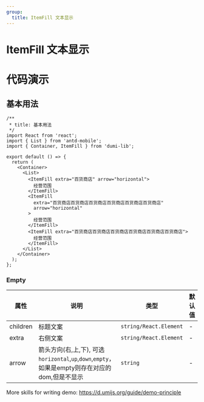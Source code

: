 ```yaml
---
group:
  title: ItemFill 文本显示
---
```


# ItemFill 文本显示

# 代码演示

## 基本用法

```tsx
/**
 * title: 基本用法
 */
import React from 'react';
import { List } from 'antd-mobile';
import { Container, ItemFill } from 'dumi-lib';

export default () => {
  return (
    <Container>
      <List>
        <ItemFill extra="百货商店" arrow="horizontal">
          经营范围
        </ItemFill>
        <ItemFill
          extra="百货商店百货商店百货商店百货商店百货商店百货商店"
          arrow="horizontal"
        >
          经营范围
        </ItemFill>
        <ItemFill extra="百货商店百货商店百货商店百货商店百货商店百货商店">
          经营范围
        </ItemFill>
      </List>
    </Container>
  );
};
```


### Empty

| 属性      | 说明                                                                        | 类型   | 默认值 |
| --------- | --------------------------------------------------------------------------- | ------ | ------ |
| children   | 标题文案 | `string/React.Element` | -      |
| extra   | 右侧文案 | `string/React.Element` | -      |
| arrow   | 箭头方向(右,上,下), 可选`horizontal`,`up`,`down`,`empty`，如果是empty则存在对应的dom,但是不显示 | `string` | -      |


More skills for writing demo: https://d.umijs.org/guide/demo-principle
